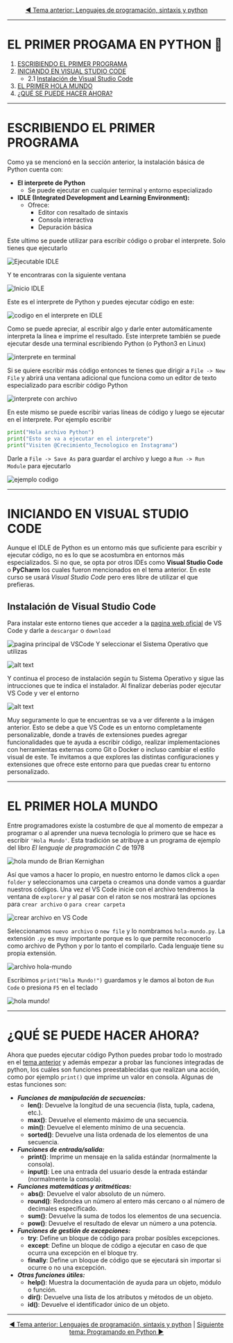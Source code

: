 <div style="text-align: center;">

[◄ Tema anterior: Lenguajes de programación, sintaxis y python](../Tema2/) 

</div>

---

# EL PRIMER PROGAMA EN PYTHON 🐍
1. [ESCRIBIENDO EL PRIMER PROGRAMA](#escribiendo-el-primer-programa)
2. [INICIANDO EN VISUAL STUDIO CODE](#iniciando-en-visual-studio-code)
   - 2.1 [Instalación de Visual Studio Code](#instalación-de-visual-studio-code)
3. [EL PRIMER HOLA MUNDO](#el-primer-hola-mundo)
4. [¿QUÉ SE PUEDE HACER AHORA?](#qué-se-puede-hacer-ahora)

---

# ESCRIBIENDO EL PRIMER PROGRAMA
Como ya se mencionó en la sección anterior, la instalación básica de Python cuenta con: 
- **El interprete de Python**
  - Se puede ejecutar en cualquier terminal y entorno especializado 
- **IDLE (Integrated Development and Learning Environment):**
   - Ofrece:
     - Editor con resaltado de sintaxis
     - Consola interactiva
     - Depuración básica

Este ultimo se puede utilizar para escribir código o probar el interprete. Solo tienes que ejecutarlo 

![Ejecutable IDLE](media/ejecutable-IDLE.png)

Y te encontraras con la siguiente ventana

![Inicio IDLE](media/IDLE-inicio.png)

Este es el interprete de Python y puedes ejecutar código en este:

![codigo en el interprete en IDLE](media/interprete-IDLE.png)

Como se puede apreciar, al escribir algo y darle enter automáticamente interpreta la línea e imprime el resultado. 
Este interprete también se puede ejecutar desde una terminal escribiendo Python (o Python3 en Linux)

![interprete en terminal](media/interprete-cmd.png)

Si se quiere escribir más código entonces te tienes que dirigir a `File -> New File` y abrirá una ventana adicional que funciona como un editor de texto especializado para escribir código Python

![interprete con archivo](media/interprete-mas-archivo.png)

En este mismo se puede escribir varias líneas de código y luego se ejecutar en el interprete. Por ejemplo escribir 

```PYTHON
print("Hola archivo Python")
print("Esto se va a ejecutar en el interprete")
print("Visiten @Crecimiento_Tecnologico en Instagrama")
```

Darle a `File -> Save As` para guardar el archivo y luego a `Run -> Run Module` para ejecutarlo

![ejemplo codigo](media/ejemplo-codigo.png)

---

# INICIANDO EN VISUAL STUDIO CODE
Aunque el IDLE de Python es un entorno más que suficiente para escribir y ejecutar código, no es lo que se acostumbra en entornos más especializados. Si no que, se opta por otros IDEs como **Visual Studio Code** o **PyCharm** los cuales fueron mencionados en el tema anterior. En este curso se usará *Visual Studio Code* pero eres libre de utilizar el que prefieras.

## Instalación de Visual Studio Code
Para instalar este entorno tienes que acceder a la [pagina web oficial](https://code.visualstudio.com/) de VS Code y darle a `descargar` o `download`

 ![pagina principal de VSCode](media/pagina-vs-code.png)
 Y seleccionar el Sistema Operativo que utilizas

 ![alt text](media/descarga-visual-studio-code.png)

 Y continua el proceso de instalación según tu Sistema Operativo y sigue las intrucciones que te indica el instalador. 
 Al finalizar deberías poder ejecutar VS Code y ver el entorno
 
 ![alt text](media/vs-code-inicio.png)

Muy seguramente lo que te encuentras se va a ver diferente a la imágen anterior. Esto se debe a que VS Code es un entorno completamente personalizable, donde a través de extensiones puedes agregar funcionalidades que te ayuda a escribir código, realizar implementaciones con herramientas externas como Git o Docker o incluso cambiar el estilo visual de este. 
Te invitamos a que explores las distintas configuraciones y extensiones que ofrece este entorno para que puedas crear tu entorno personalizado.

---

# EL PRIMER HOLA MUNDO
Entre programadores existe la costumbre de que al momento de empezar a programar o al aprender una nueva tecnología lo primero que se hace es escribir `'Hola Mundo'`. Esta tradición se atribuye a un programa de ejemplo del libro *El lenguaje de programación C* de 1978

![hola mundo de Brian Kernighan](media/hello-world.png)

Así que vamos a hacer lo propio, en nuestro entorno le damos click a `open folder` y seleccionamos una carpeta o creamos una donde vamos a guardar nuestros códigos. Una vez el VS Code inicie con el archivo tendremos la ventana de `explorer` y al pasar con el raton se nos mostrará las opciones para `crear archivo` o `para crear carpeta`

![crear archivo en VS Code](media/new-file.png)

Seleccionamos `nuevo archivo` o `new file` y lo nombramos `hola-mundo.py`. La extensión `.py` es muy importante porque es lo que permite reconocerlo como archivo de Python y por lo tanto el compilarlo. Cada lenguaje tiene su propia extensión.

![archivo hola-mundo](media/archivo-hola-mundo.png)

Escribimos `print("Hola Mundo!")` guardamos y le damos al boton de `Run Code` o presiona `F5` en el teclado

![hola mundo!](media/hola-mundo.png)

---

# ¿QUÉ SE PUEDE HACER AHORA?
Ahora que puedes ejecutar código Python puedes probar todo lo mostrado en el [tema anterior](../Tema2/) y además empezar a probar las funciones integradas de python, los cuáles son funciones preestablecidas que realizan una acción, como por ejemplo `print()` que imprime un valor en consola. Algunas de estas funciones son:

- ***Funciones de manipulación de secuencias:***
  - **len()**: Devuelve la longitud de una secuencia (lista, tupla, cadena, etc.).
  - **max()**: Devuelve el elemento máximo de una secuencia.
  -  **min()**: Devuelve el elemento mínimo de una secuencia.
  -  **sorted()**: Devuelve una lista ordenada de los elementos de una secuencia.
- ***Funciones de entrada/salida:***
  -  **print()**: Imprime un mensaje en la salida estándar (normalmente la consola).
  -  **input()**: Lee una entrada del usuario desde la entrada estándar (normalmente la consola).
- ***Funciones matemáticas y aritméticas:***
  -  **abs()**: Devuelve el valor absoluto de un número.
  -  **round()**: Redondea un número al entero más cercano o al número de decimales especificado.
  -  **sum()**: Devuelve la suma de todos los elementos de una secuencia.
  -  **pow()**: Devuelve el resultado de elevar un número a una potencia.
- ***Funciones de gestión de excepciones:***
  -  **try**: Define un bloque de código para probar posibles excepciones.
  -  **except**: Define un bloque de código a ejecutar en caso de que ocurra una excepción en el bloque try.
  -  **finally**: Define un bloque de código que se ejecutará sin importar si ocurre o no una excepción.
- ***Otras funciones útiles:***
  -  **help()**: Muestra la documentación de ayuda para un objeto, módulo o función.
  -  **dir()**: Devuelve una lista de los atributos y métodos de un objeto.
  -  **id()**: Devuelve el identificador único de un objeto.

---

<div style="text-align: center;">

[◄ Tema anterior: Lenguajes de programación, sintaxis y python](../Tema2/) | [Siguiente tema: Programando en Python ►](../Tema4/)

</div>
